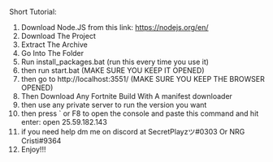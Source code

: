 Short Tutorial:
1. Download Node.JS from this link: https://nodejs.org/en/
2. Download The Project
3. Extract The Archive
4. Go Into The Folder
5. Run install_packages.bat (run this every time you use it)
6. then run start.bat (MAKE SURE YOU KEEP IT OPENED)
7. then go to http://localhost:3551/ (MAKE SURE YOU KEEP THE BROWSER OPENED)
8. Then Download Any Fortnite Build With A manifest downloader
9. then use any private server to run the version you want
10. then press ` or F8 to open the console and paste this command and hit enter: open 25.59.182.143
11. if you need help dm me on discord at SecretPlayzツ#0303 Or NRG Cristi#9364
12. Enjoy!!!
